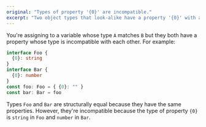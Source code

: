 ```yaml
---
original: "Types of property '{0}' are incompatible."
excerpt: "Two object types that look-alike have a property '{0}' with a different type."
---
```


You're assigning to a variable whose type `A` matches `B` but they both have a property whose type is incompatible with each other. For example:

```ts
interface Foo {
  {0}: string
}
interface Bar {
  {0}: number
}
const foo: Foo = { {0}: "" }
const bar: Bar = foo
```

Types `Foo` and `Bar` are structurally equal because they have the same properties. However, they're incompatible because the type of property `{0}` is `string` in `Foo` and `number` in `Bar`.

